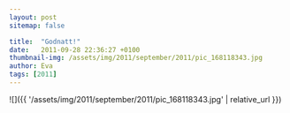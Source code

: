 ```yaml
---
layout: post
sitemap: false

title:  "Godnatt!"
date:   2011-09-28 22:36:27 +0100
thumbnail-img: /assets/img/2011/september/2011/pic_168118343.jpg
author: Eva
tags: [2011]
---
```




![]({{ '/assets/img/2011/september/2011/pic_168118343.jpg'  | relative_url }})

